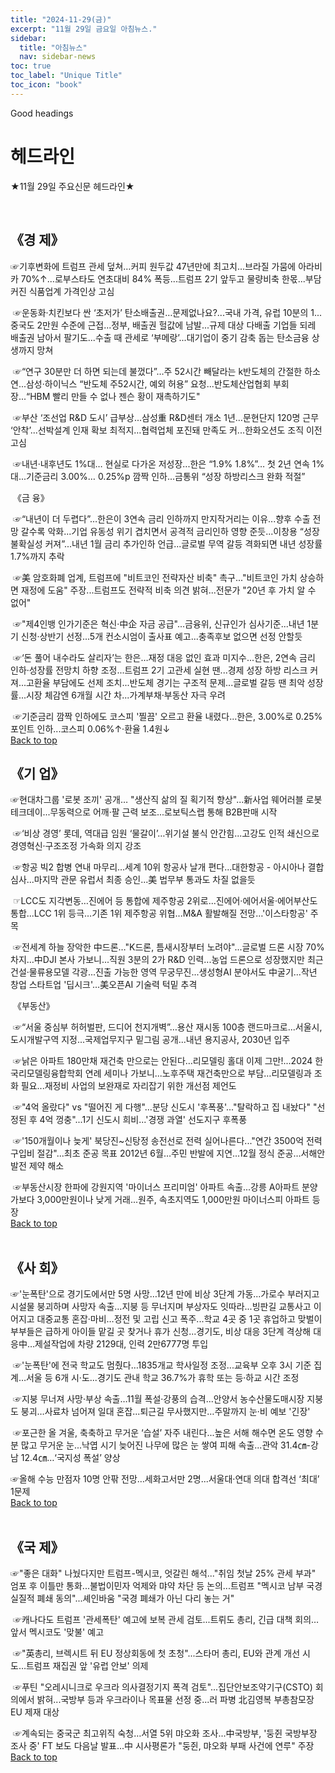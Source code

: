 ```yaml
---
title: "2024-11-29(금)"
excerpt: "11월 29일 금요일 아침뉴스."
sidebar:
  title: "아침뉴스"
  nav: sidebar-news
toc: true
toc_label: "Unique Title"
toc_icon: "book"
---
```


Good headings

# 헤드라인
★11월 29일 주요신문 헤드라인★

​
## 《경  제》

☞기후변화에 트럼프 관세 덮쳐…커피 원두값 47년만에 최고치...브라질 가뭄에 아라비카 70%↑...로부스타도 연초대비 84% 폭등...트럼프 2기 앞두고 물량비축 한몫...부담커진 식품업계 가격인상 고심

​
☞운동화·치킨보다 싼 ‘초저가’ 탄소배출권…문제없나요?...국내 가격, 유럽 10분의 1...중국도 2만원 수준에 근접...정부, 배출권 헐값에 남발...규제 대상 다배출 기업들 되레 배출권 남아서 팔기도...수출 때 관세로 ‘부메랑’...대기업이 중기 감축 돕는 탄소금융 상생까지 망쳐

​
☞“연구 30분만 더 하면 되는데 불껐다”…주 52시간 빼달라는 k반도체의 간절한 하소연...삼성·하이닉스 “반도체 주52시간, 예외 허용” 요청...반도체산업협회 부회장...“HBM 빨리 만들 수 없나 젠슨 황이 재촉하기도"

​
☞부산 ‘조선업 R&D 도시’ 급부상...삼성重 R&D센터 개소 1년…문현단지 120명 근무 ‘안착’...선박설계 인재 확보 최적지…협력업체 포진돼 만족도 커...한화오션도 조직 이전 고심

​
☞내년·내후년도 1%대… 현실로 다가온 저성장...한은 “1.9% 1.8%”… 첫 2년 연속 1%대...기준금리 3.00%… 0.25%p 깜짝 인하...금통위 “성장 하방리스크 완화 적절”

​
《금  융》

​
☞“내년이 더 두렵다”…한은이 3연속 금리 인하까지 만지작거리는 이유...향후 수출 전망 갈수록 악화...기업 유동성 위기 겹치면서 공격적 금리인하 영향 준듯...이창용 “성장 불확실성 커져”...내년 1월 금리 추가인하 언급...글로벌 무역 갈등 격화되면 내년 성장률 1.7%까지 추락

​
☞美 암호화폐 업계, 트럼프에 "비트코인 전략자산 비축" 촉구..."비트코인 가치 상승하면 재정에 도움" 주장...트럼프도 전략적 비축 의견 밝혀...전문가 "20년 후 가치 알 수 없어"

​
☞"제4인뱅 인가기준은 혁신·中企 자금 공급"...금융위, 신규인가 심사기준...내년 1분기 신청·상반기 선정...5개 컨소시엄이 출사표 예고...충족후보 없으면 선정 안할듯

​
☞‘돈 풀어 내수라도 살리자’는 한은…재정 대응 없인 효과 미지수...한은, 2연속 금리 인하·성장률 전망치 하향 조정...트럼프 2기 고관세 실현 땐...경제 성장 하방 리스크 커져...고환율 부담에도 선제 조치...반도체 경기는 구조적 문제...글로벌 갈등 땐 최악 성장률...시장 체감엔 6개월 시간 차...가계부채·부동산 자극 우려

​
☞기준금리 깜짝 인하에도 코스피 '찔끔' 오르고 환율 내렸다...한은, 3.00%로 0.25%포인트 인하...코스피 0.06%↑·환율 1.4원↓
​<br>
<a href="#" class="btn btn--success">Back to top</a>
<br>

## 《기  업》

☞현대차그룹 '로봇 조끼' 공개… "생산직 삶의 질 획기적 향상"...新사업 웨어러블 로봇 테크데이...무동력으로 어깨·팔 근력 보조...로보틱스랩 통해 B2B판매 시작

​
☞‘비상 경영’ 롯데, 역대급 임원 ‘물갈이’…위기설 불식 안간힘...고강도 인적 쇄신으로 경영혁신·구조조정 가속화 의지 강조

​
☞항공 빅2 합병 연내 마무리…세계 10위 항공사 날개 편다...대한항공 - 아시아나 결합심사...마지막 관문 유럽서 최종 승인...美 법무부 통과도 차질 없을듯

​
☞LCC도 지각변동…진에어 등 통합에 제주항공 2위로...진에어·에어서울·에어부산도 통합...LCC 1위 등극…기존 1위 제주항공 위협...M&A 활발해질 전망…'이스타항공' 주목

​
☞전세계 하늘 장악한 中드론…"K드론, 틈새시장부터 노려야"...글로벌 드론 시장 70% 차지…中DJI 본사 가보니...직원 3분의 2가 R&D 인력...농업 드론으로 성장했지만 최근 건설·물류용모델 각광...진출 가능한 영역 무궁무진...생성형AI 분야서도 中굴기...작년 창업 스타트업 '딥시크'...美오픈AI 기술력 턱밑 추격

​
《부동산》

​
☞“서울 중심부 허허벌판, 드디어 천지개벽”…용산 재시동 100층 랜드마크로...서울시, 도시개발구역 지정...국제업무지구 밑그림 공개...내년 용지공사, 2030년 입주

​
☞낡은 아파트 180만채 재건축 만으로는 안된다…리모델링 홀대 이제 그만!...2024 한국리모델링융합학회 연례 세미나 가보니...노후주택 재건축만으로 부담…리모델링과 조화 필요...재정비 사업의 보완재로 자리잡기 위한 개선점 제언도

​
☞"4억 올랐다" vs "떨어진 게 다행"…분당 신도시 '후폭풍'..."탈락하고 집 내놨다" "선정된 후 4억 껑충"...1기 신도시 희비...'경쟁 과열' 선도지구 후폭풍

​
☞'150개월이나 늦게' 북당진~신탕정 송전선로 전력 실어나른다..."연간 3500억 전력 구입비 절감"...최초 준공 목표 2012년 6월…주민 반발에 지연...12월 정식 준공…서해안 발전 제약 해소

​
☞부동산시장 한파에 강원지역 '마이너스 프리미엄' 아파트 속출...강릉 A아파트 분양가보다 3,000만원이나 낮게 거래...원주, 속초지역도 1,000만원 마이너스피 아파트 등장
<br>
<a href="#" class="btn btn--success">Back to top</a>
<br>
​
## 《사  회》

☞'눈폭탄'으로 경기도에서만 5명 사망…12년 만에 비상 3단계 가동...가로수 부러지고 시설물 붕괴하며 사망자 속출…지붕 등 무너지며 부상자도 잇따라...빙판길 교통사고 이어지고 대중교통 혼잡·마비…정전 및 고립 신고 폭주...학교 4곳 중 1곳 휴업하고 맞벌이 부부들은 급하게 아이들 맡길 곳 찾거나 휴가 신청...경기도, 비상 대응 3단계 격상해 대응中…제설작업에 차량 2129대, 인력 2만6777명 투입

​
☞'눈폭탄'에 전국 학교도 멈췄다…1835개교 학사일정 조정...교육부 오후 3시 기준 집계…서울 등 6개 시·도...경기도 관내 학교 36.7%가 휴학 또는 등·하교 시간 조정

​
☞지붕 무너져 사망·부상 속출…11월 폭설·강풍의 습격...안양서 농수산물도매시장 지붕도 붕괴…사료차 넘어져 일대 혼잡...퇴근길 무사했지만…주말까지 눈·비 예보 '긴장'

​
☞포근한 올 겨울, 축축하고 무거운 ‘습설’ 자주 내린다...높은 서해 해수면 온도 영향 수분 많고 무거운 눈...낙엽 시기 늦어진 나무에 많은 눈 쌓여 피해 속출...관악 31.4㎝-강남 12.4㎝…‘국지성 폭설’ 양상


☞올해 수능 만점자 10명 안팎 전망…세화고서만 2명...서울대·연대 의대 합격선 ‘최대’ 1문제
<br>
<a href="#" class="btn btn--success">Back to top</a>
<br>
​
## 《국  제》

☞"좋은 대화" 나눴다지만 트럼프-멕시코, 엇갈린 해석..."취임 첫날 25% 관세 부과" 엄포 후 이틀만 통화...불법이민자 억제와 먀약 차단 등 논의...트럼프 "멕시코 남부 국경 실질적 폐쇄 동의"...셰인바움 "국경 폐쇄가 아닌 다리 놓는 거"

​
☞캐나다도 트럼프 '관세폭탄' 예고에 보복 관세 검토...트뤼도 총리, 긴급 대책 회의…앞서 멕시코도 '맞불' 예고

​
☞"英총리, 브렉시트 뒤 EU 정상회동에 첫 초청"...스타머 총리, EU와 관계 개선 시도…트럼프 재집권 앞 '유럽 안보' 의제

​
☞푸틴 "오레시니크로 우크라 의사결정기지 폭격 검토"...집단안보조약기구(CSTO) 회의에서 밝혀...국방부 등과 우크라이나 목표물 선정 중...러 파병 北김영복 부총참모장 EU 제재 대상

​
☞계속되는 중국군 최고위직 숙청…서열 5위 먀오화 조사...中국방부, '둥쥔 국방부장 조사 중' FT 보도 다음날 발표...中 시사평론가 "둥쥔, 먀오화 부패 사건에 연루" 주장
<br>
<a href="#" class="btn btn--success">Back to top</a>
<br>
